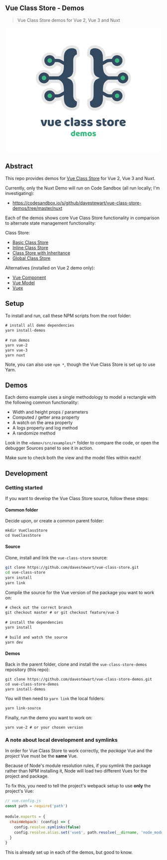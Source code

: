 ## Vue Class Store - Demos

> Vue Class Store demos for Vue 2, Vue 3 and Nuxt

<p align="center">
  <img src="./docs/logo.png">
</p>

## Abstract

This repo provides demos for [Vue Class Store](https://github.com/davestewart/vue-class-store) for Vue 2, Vue 3 and Nuxt.

Currently, only the Nuxt Demo will run on Code Sandbox (all run locally; I'm investigating):

- https://codesandbox.io/s/github/davestewart/vue-class-store-demos/tree/master/nuxt

Each of the demos shows core Vue Class Store functionality in comparison to alternate state management functionality:

Class Store:

- [Basic Class Store](vue-2/src/examples/class-store/basic)
- [Inline Class Store](vue-2/src/examples/class-store/inline)
- [Class Store with Inheritance](vue-2/src/examples/class-store/inherit)
- [Global Class Store](vue-2/src/examples/class-store/global)

Alternatives (installed on Vue 2 demo only):

- [Vue Component](vue-2/src/examples/other/vue-component)
- [Vue Model](vue-2/src/examples/other/vue-model)
- [Vuex](vue-2/src/examples/other/vuex)


## Setup

To install and run, call these NPM scripts from the root folder:

```
# install all demo dependencies
yarn install-demos

# run demos
yarn vue-2
yarn vue-3
yarn nuxt
```

Note, you can also use `npm *`, though the Vue Class Store is set up to use Yarn. 

## Demos

Each demo example uses a single methodology to model a rectangle with the following common functionality:

- Width and height props / parameters
- Computed / getter area property
- A watch on the area property
- A logs property and log method
- A randomize method

Look in the `<demo>/src/examples/*` folder to compare the code, or open the debugger Sources panel to see it in action.

Make sure to check both the view and the model files within each!

## Development

### Getting started

If you want to develop the Vue Class Store source, follow these steps:

#### Common folder

Decide upon, or create a common parent folder:

```
mkdir VueClassStore
cd VueClassStore
```

#### Source

Clone, install and link the `vue-class-store` source:

```bash
git clone https://github.com/davestewart/vue-class-store.git
cd vue-class-store
yarn install
yarn link
```

Compile the source for the Vue version of the package you want to work on:

```
# check out the correct branch
git checkout master # or git checkout feature/vue-3

# install the dependencies
yarn install

# build and watch the source
yarn dev
```

#### Demos

Back in the parent folder, clone and install the `vue-class-store-demos` repository (this repo):

```
git clone https://github.com/davestewart/vue-class-store-demos.git
cd vue-class-store-demos
yarn install-demos
```

You will then need to `yarn link` the local folders:

```bash
yarn link-source
```

Finally, run the demo you want to work on:

```
yarn vue-2 # or your chosen version
```


### A note about local development and symlinks

In order for Vue Class Store to work correctly, the *package* Vue and the *project* Vue must be the **same** Vue.

Because of Node's module resolution rules, if you symlink the package rather than NPM installing it, Node will load two different Vues for the project and package.

To fix this, you need to tell the project's webpack setup to use **only** the project's Vue: 

```js
// vue.config.js
const path = require('path')

module.exports = {
  chainWebpack: (config) => {
    config.resolve.symlinks(false)
    config.resolve.alias.set('vue$', path.resolve(__dirname, 'node_modules/vue/'))
  }
}
```

This is already set up in each of the demos, but good to know.
